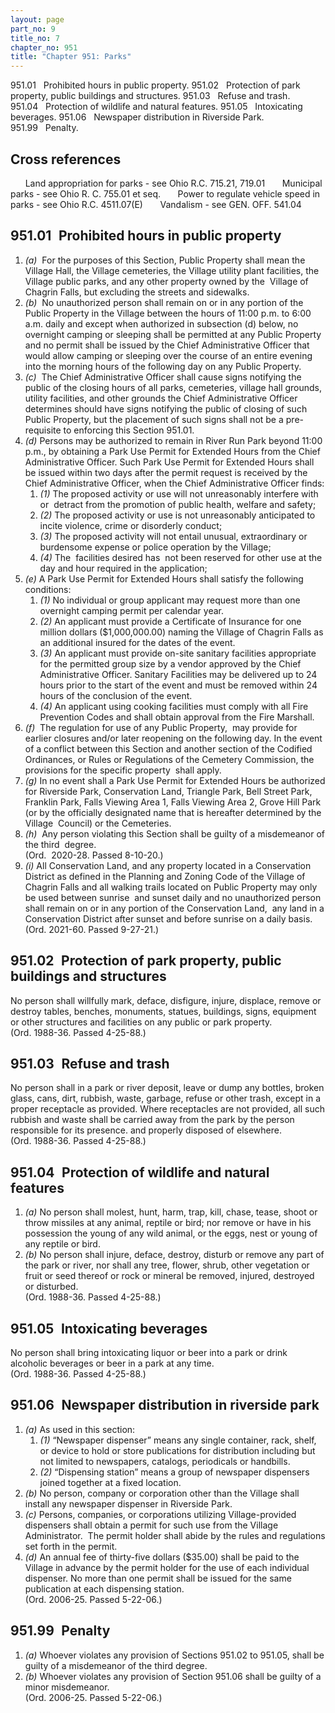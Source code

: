 ```yaml
---
layout: page
part_no: 9
title_no: 7
chapter_no: 951
title: "Chapter 951: Parks"
---
```


951.01   Prohibited hours in public property.
951.02   Protection of park property, public buildings and structures.
951.03   Refuse and trash.
951.04   Protection of wildlife and natural features.
951.05   Intoxicating beverages.
951.06   Newspaper distribution in Riverside Park.
951.99   Penalty.

## Cross references

      Land appropriation for parks - see Ohio R.C. 715.21, 719.01
      Municipal parks - see Ohio R. C. 755.01 et seq.
      Power to regulate vehicle speed in parks - see Ohio R.C. 4511.07(E)
      Vandalism - see GEN. OFF.
541.04

## 951.01   Prohibited hours in public property

1. _(a)_  For the purposes of this Section, Public Property shall mean the
Village Hall, the Village cemeteries, the Village utility plant facilities, the
Village public parks, and any other property owned by the  Village of Chagrin
Falls, but excluding the streets and sidewalks.
2. _(b)_  No unauthorized person shall remain on or in any portion of the
Public Property in the Village between the hours of 11:00 p.m. to 6:00 a.m.
daily and except when authorized in subsection (d) below, no overnight camping
or sleeping shall be permitted at any Public Property and no permit shall be
issued by the Chief Administrative Officer that would allow camping or sleeping
over the course of an entire evening into the morning hours of the following
day on any Public Property.   
3. _(c)_  The Chief Administrative Officer shall cause signs notifying the
public of the closing hours of all parks, cemeteries, village hall grounds,
utility facilities, and other grounds the Chief Administrative Officer
determines should have signs notifying the public of closing of such Public
Property, but the placement of such signs shall not be a pre-requisite to
enforcing this Section 951.01.
4. _(d)_ Persons may be authorized to remain in River Run Park beyond 11:00
p.m., by obtaining a Park Use Permit for Extended Hours from the Chief
Administrative Officer. Such Park Use Permit for Extended Hours shall be issued
within two days after the permit request is received by the Chief
Administrative Officer, when the Chief Administrative Officer finds:
    1. _(1)_ The proposed activity or use will not unreasonably interfere with
or  detract from the promotion of public health, welfare and safety;
    2. _(2)_ The proposed activity or use is not unreasonably anticipated to
incite violence, crime or disorderly conduct;
    3. _(3)_ The proposed activity will not entail unusual, extraordinary or
burdensome expense or police operation by the Village;
    4. _(4)_ The  facilities desired has  not been reserved for other use at the
day and hour required in the application;
5. _(e)_ A Park Use Permit for Extended Hours shall satisfy the following
conditions:
    1. _(1)_ No individual or group applicant may request more than one
overnight camping permit per calendar year.
    2. _(2)_ An applicant must provide a Certificate of Insurance for one
million dollars ($1,000,000.00) naming the Village of Chagrin Falls as an
additional insured for the dates of the event.
    3. _(3)_ An applicant must provide on-site sanitary facilities appropriate
for the permitted group size by a vendor approved by the Chief Administrative
Officer. Sanitary Facilities may be delivered up to 24 hours prior to the start
of the event and must be removed within 24 hours of the conclusion of the
event.
    4. _(4)_ An applicant using cooking facilities must comply with all Fire
Prevention Codes and shall obtain approval from the Fire Marshall.
6. _(f)_  The regulation for use of any Public Property,  may provide for
earlier closures and/or later reopening on the following day. In the event of a
conflict between this Section and another section of the Codified Ordinances,
or Rules or Regulations of the Cemetery Commission, the provisions for the
specific property  shall apply. 
7. _(g)_ In no event shall a Park Use Permit for Extended Hours be authorized
for Riverside Park, Conservation Land, Triangle Park, Bell Street Park,
Franklin Park, Falls Viewing Area 1, Falls Viewing Area 2, Grove Hill Park (or
by the officially designated name that is hereafter determined by the Village 
Council) or the Cemeteries. 
8. _(h)_  Any person violating this Section shall be guilty of a misdemeanor
of the third  degree.  
(Ord.  2020-28. Passed 8-10-20.)
9. _(i)_ All Conservation Land, and any property located in a Conservation
District as defined in the Planning and Zoning Code of the Village of Chagrin
Falls and all walking trails located on Public Property may only be used
between sunrise  and sunset daily and no unauthorized person shall remain on or
in any portion of the Conservation Land,  any land in a Conservation District
after sunset and before sunrise on a daily basis.  
(Ord. 2021-60. Passed 9-27-21.)

## 951.02   Protection of park property, public buildings and structures

No person shall willfully mark, deface, disfigure, injure, displace, remove
or destroy tables, benches, monuments, statues, buildings, signs, equipment or
other structures and facilities on any public or park property.  
(Ord. 1988-36. Passed 4-25-88.)

## 951.03   Refuse and trash

No person shall in a park or river deposit, leave or dump any bottles,
broken glass, cans, dirt, rubbish, waste, garbage, refuse or other trash,
except in a proper receptacle as provided. Where receptacles are not provided,
all such rubbish and waste shall be carried away from the park by the person
responsible for its presence. and properly disposed of elsewhere.  
(Ord. 1988-36. Passed 4-25-88.)

## 951.04   Protection of wildlife and natural features

1. _(a)_ No person shall molest, hunt, harm, trap, kill, chase, tease, shoot or
throw missiles at any animal, reptile or bird; nor remove or have in his
possession the young of any wild animal, or the eggs, nest or young of any
reptile or bird.
2. _(b)_ No person shall injure, deface, destroy, disturb or remove any part of
the park or river, nor shall any tree, flower, shrub, other vegetation or fruit
or seed thereof or rock or mineral be removed, injured, destroyed or disturbed.  
(Ord. 1988-36. Passed 4-25-88.)

## 951.05   Intoxicating beverages

No person shall bring intoxicating liquor or beer into a park or drink
alcoholic beverages or beer in a park at any time.  
(Ord. 1988-36. Passed 4-25-88.)

## 951.06   Newspaper distribution in riverside park

1. _(a)_ As used in this section:
    1. _(1)_ “Newspaper dispenser” means any single container, rack, shelf, or
device to hold or store publications for distribution including but not limited
to newspapers, catalogs, periodicals or handbills.
    2. _(2)_ “Dispensing station” means a group of newspaper dispensers joined
together at a fixed location.
2. _(b)_ No person, company or corporation other than the Village shall install
any newspaper dispenser in Riverside Park.
3. _(c)_ Persons, companies, or corporations utilizing Village-provided
dispensers shall obtain a permit for such use from the Village Administrator. 
The permit holder shall abide by the rules and regulations set forth in the
permit.
4. _(d)_ An annual fee of thirty-five dollars ($35.00) shall be paid to the
Village in advance by the permit holder for the use of each individual
dispenser. No more than one permit shall be issued for the same publication at
each dispensing station.  
(Ord. 2006-25. Passed 5-22-06.)

## 951.99   Penalty

1. _(a)_ Whoever violates any provision of Sections
951.02 to 951.05, shall be guilty of a misdemeanor of the third degree.
2. _(b)_ Whoever violates any provision of Section 951.06 shall be guilty of a minor misdemeanor.   
(Ord. 2006-25. Passed 5-22-06.)
